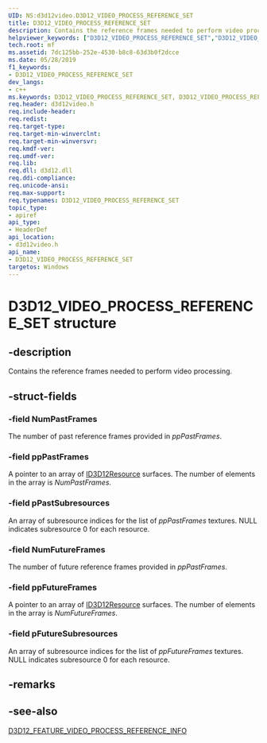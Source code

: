 ```yaml
---
UID: NS:d3d12video.D3D12_VIDEO_PROCESS_REFERENCE_SET
title: D3D12_VIDEO_PROCESS_REFERENCE_SET
description: Contains the reference frames needed to perform video processing.helpviewer_keywords: ["D3D12_VIDEO_PROCESS_REFERENCE_SET","D3D12_VIDEO_PROCESS_REFERENCE_SET",""]
tech.root: mf
ms.assetid: 7dc125bb-252e-4530-b8c8-63d3b0f2dcce
ms.date: 05/28/2019
f1_keywords:
- D3D12_VIDEO_PROCESS_REFERENCE_SET
dev_langs:
- c++
ms.keywords: D3D12_VIDEO_PROCESS_REFERENCE_SET, D3D12_VIDEO_PROCESS_REFERENCE_SET,
req.header: d3d12video.h
req.include-header: 
req.redist: 
req.target-type: 
req.target-min-winverclnt: 
req.target-min-winversvr: 
req.kmdf-ver: 
req.umdf-ver: 
req.lib: 
req.dll: d3d12.dll
req.ddi-compliance: 
req.unicode-ansi: 
req.max-support: 
req.typenames: D3D12_VIDEO_PROCESS_REFERENCE_SET
topic_type:
- apiref
api_type:
- HeaderDef
api_location:
- d3d12video.h
api_name:
- D3D12_VIDEO_PROCESS_REFERENCE_SET
targetos: Windows
---
```


# D3D12_VIDEO_PROCESS_REFERENCE_SET structure

## -description

Contains the reference frames needed to perform video processing.

## -struct-fields

### -field NumPastFrames

The number of past reference frames provided in *ppPastFrames*.
 
### -field ppPastFrames

A pointer to an array of [ID3D12Resource](https://docs.microsoft.com/windows/desktop/api/d3d12/nn-d3d12-id3d12resource) surfaces. The number of elements in the array is *NumPastFrames*.
 
### -field pPastSubresources

An array of subresource indices for the list of *ppPastFrames* textures.  NULL indicates subresource 0 for each resource.
 
### -field NumFutureFrames

The number of future reference frames provided in *ppPastFrames*.
 
### -field ppFutureFrames

A pointer to an array of [ID3D12Resource](https://docs.microsoft.com/windows/desktop/api/d3d12/nn-d3d12-id3d12resource) surfaces. The number of elements in the array is *NumFutureFrames*.
 
### -field pFutureSubresources
 
An array of subresource indices for the list of *ppFutureFrames* textures.  NULL indicates subresource 0 for each resource.

## -remarks

## -see-also

[D3D12_FEATURE_VIDEO_PROCESS_REFERENCE_INFO](ne-d3d12video-d3d12_feature_video.md)
